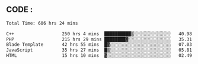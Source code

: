 ## CODE :
<!--START_SECTION:waka-->

```txt
Total Time: 606 hrs 24 mins

C++                  250 hrs 4 mins  ██████████▒░░░░░░░░░░░░░░   40.98 %
PHP                  215 hrs 29 mins ████████▓░░░░░░░░░░░░░░░░   35.31 %
Blade Template       42 hrs 55 mins  █▓░░░░░░░░░░░░░░░░░░░░░░░   07.03 %
JavaScript           35 hrs 27 mins  █▒░░░░░░░░░░░░░░░░░░░░░░░   05.81 %
HTML                 15 hrs 10 mins  ▓░░░░░░░░░░░░░░░░░░░░░░░░   02.49 %
```

<!--END_SECTION:waka-->

